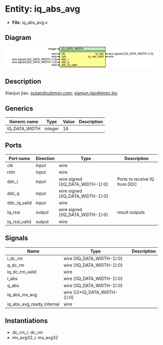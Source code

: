 # Entity: iq_abs_avg

- **File**: iq_abs_avg.v
## Diagram

![Diagram](iq_abs_avg.svg "Diagram")
## Description

 Xianjun jiao. putaoshu@msn.com; xianjun.jiao@imec.be;

## Generics

| Generic name  | Type    | Value | Description |
| ------------- | ------- | ----- | ----------- |
| IQ_DATA_WIDTH | integer | 16    |             |
## Ports

| Port name     | Direction | Type                              | Description                   |
| ------------- | --------- | --------------------------------- | ----------------------------- |
| clk           | input     | wire                              |                               |
| rstn          | input     | wire                              |                               |
| ddc_i         | input     | wire signed [(IQ_DATA_WIDTH-1):0] |  Ports to receive IQ from DDC |
| ddc_q         | input     | wire signed [(IQ_DATA_WIDTH-1):0] |                               |
| ddc_iq_valid  | input     | wire                              |                               |
| iq_rssi       | output    | wire signed [(IQ_DATA_WIDTH-1):0] |  result outputs               |
| iq_rssi_valid | output    | wire                              |                               |
## Signals

| Name                      | Type                         | Description |
| ------------------------- | ---------------------------- | ----------- |
| i_dc_rm                   | wire [(IQ_DATA_WIDTH-1):0]   |             |
| q_dc_rm                   | wire [(IQ_DATA_WIDTH-1):0]   |             |
| iq_dc_rm_valid            | wire                         |             |
| i_abs                     | wire [(IQ_DATA_WIDTH-1):0]   |             |
| q_abs                     | wire [(IQ_DATA_WIDTH-1):0]   |             |
| iq_abs_mv_avg             | wire [(2*IQ_DATA_WIDTH-1):0] |             |
| iq_abs_avg_ready_internal | wire                         |             |
## Instantiations

- dc_rm_i: dc_rm
- mv_avg32_i: mv_avg32
